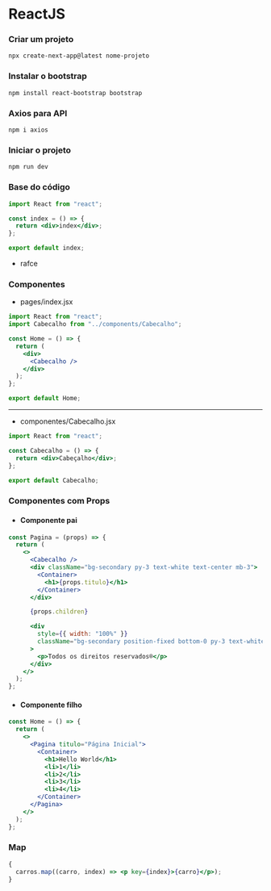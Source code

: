 # ReactJS

### Criar um projeto

    npx create-next-app@latest nome-projeto

### Instalar o bootstrap

    npm install react-bootstrap bootstrap

### Axios para API

    npm i axios

### Iniciar o projeto

    npm run dev

### Base do código

```jsx
import React from "react";

const index = () => {
  return <div>index</div>;
};

export default index;
```

- rafce

### Componentes

- pages/index.jsx

```jsx
import React from "react";
import Cabecalho from "../components/Cabecalho";

const Home = () => {
  return (
    <div>
      <Cabecalho />
    </div>
  );
};

export default Home;
```

---

- componentes/Cabecalho.jsx

```jsx
import React from "react";

const Cabecalho = () => {
  return <div>Cabeçalho</div>;
};

export default Cabecalho;
```

### Componentes com Props

- #### Componente pai

```jsx
const Pagina = (props) => {
  return (
    <>
      <Cabecalho />
      <div className="bg-secondary py-3 text-white text-center mb-3">
        <Container>
          <h1>{props.titulo}</h1>
        </Container>
      </div>

      {props.children}

      <div
        style={{ width: "100%" }}
        className="bg-secondary position-fixed bottom-0 py-3 text-white text-center"
      >
        <p>Todos os direitos reservados®</p>
      </div>
    </>
  );
};
```

- #### Componente filho

```jsx
const Home = () => {
  return (
    <>
      <Pagina titulo="Página Inicial">
        <Container>
          <h1>Hello World</h1>
          <li>1</li>
          <li>2</li>
          <li>3</li>
          <li>4</li>
        </Container>
      </Pagina>
    </>
  );
};
```

### Map

```jsx
{
  carros.map((carro, index) => <p key={index}>{carro}</p>);
}
```
